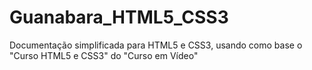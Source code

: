 # Guanabara_HTML5_CSS3
 Documentação simplificada para HTML5 e CSS3, usando como base o "Curso HTML5 e CSS3" do "Curso em Vídeo"
